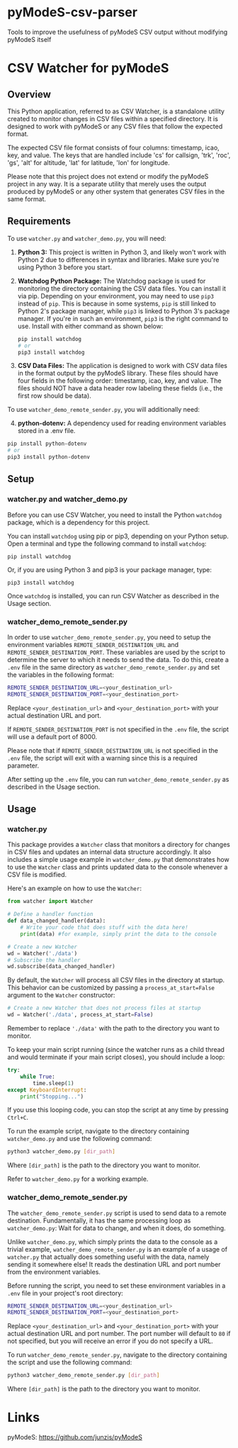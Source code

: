 # pyModeS-csv-parser
Tools to improve the usefulness of pyModeS CSV output without modifying pyModeS itself


# CSV Watcher for pyModeS

## Overview
This Python application, referred to as CSV Watcher, is a standalone utility created to monitor changes in CSV files within a specified directory. It is designed to work with pyModeS or any CSV files that follow the expected format. 

The expected CSV file format consists of four columns: timestamp, icao, key, and value. The keys that are handled include 'cs' for callsign, 'trk', 'roc', 'gs', 'alt' for altitude, 'lat' for latitude, 'lon' for longitude.

Please note that this project does not extend or modify the pyModeS project in any way. It is a separate utility that merely uses the output produced by pyModeS or any other system that generates CSV files in the same format.

## Requirements

To use `watcher.py` and `watcher_demo.py`, you will need:

1. **Python 3:** This project is written in Python 3, and likely won't work with Python 2 due to differences in syntax and libraries. Make sure you're using Python 3 before you start.

2. **Watchdog Python Package:** The Watchdog package is used for monitoring the directory containing the CSV data files. You can install it via pip. Depending on your environment, you may need to use `pip3` instead of `pip`. This is because in some systems, `pip` is still linked to Python 2's package manager, while `pip3` is linked to Python 3's package manager. If you're in such an environment, `pip3` is the right command to use. Install with either command as shown below:

    ```bash
    pip install watchdog
    # or
    pip3 install watchdog
    ```

3. **CSV Data Files:** The application is designed to work with CSV data files in the format output by the pyModeS library. These files should have four fields in the following order: timestamp, icao, key, and value. The files should NOT have a data header row labeling these fields (i.e., the first row should be data).

To use `watcher_demo_remote_sender.py`, you will additionally need:

4. **python-dotenv:** A dependency used for reading environment variables stored in a .env file.
```bash
pip install python-dotenv
# or
pip3 install python-dotenv
```

## Setup

### watcher.py and watcher_demo.py
Before you can use CSV Watcher, you need to install the Python `watchdog` package, which is a dependency for this project.

You can install `watchdog` using pip or pip3, depending on your Python setup. Open a terminal and type the following command to install `watchdog`:

```shell
pip install watchdog
```

Or, if you are using Python 3 and pip3 is your package manager, type:

```shell
pip3 install watchdog
```

Once `watchdog` is installed, you can run CSV Watcher as described in the Usage section.

### watcher_demo_remote_sender.py

In order to use `watcher_demo_remote_sender.py`, you need to setup the environment variables `REMOTE_SENDER_DESTINATION_URL` and `REMOTE_SENDER_DESTINATION_PORT`. These variables are used by the script to determine the server to which it needs to send the data. To do this, create a `.env` file in the same directory as `watcher_demo_remote_sender.py` and set the variables in the following format:

```bash
REMOTE_SENDER_DESTINATION_URL=<your_destination_url>
REMOTE_SENDER_DESTINATION_PORT=<your_destination_port>
```

Replace `<your_destination_url>` and `<your_destination_port>` with your actual destination URL and port. 

If `REMOTE_SENDER_DESTINATION_PORT` is not specified in the `.env` file, the script will use a default port of 8000.

Please note that if `REMOTE_SENDER_DESTINATION_URL` is not specified in the `.env` file, the script will exit with a warning since this is a required parameter.

After setting up the `.env` file, you can run `watcher_demo_remote_sender.py` as described in the Usage section.




## Usage

### watcher.py
This package provides a `Watcher` class that monitors a directory for changes in CSV files and updates an internal data structure accordingly. It also includes a simple usage example in `watcher_demo.py` that demonstrates how to use the `Watcher` class and prints updated data to the console whenever a CSV file is modified.

Here's an example on how to use the `Watcher`:

```python
from watcher import Watcher

# Define a handler function
def data_changed_handler(data):
    # Write your code that does stuff with the data here!
    print(data) #for example, simply print the data to the console

# Create a new Watcher
wd = Watcher('./data')
# Subscribe the handler
wd.subscribe(data_changed_handler)
```

By default, the `Watcher` will process all CSV files in the directory at startup. This behavior can be customized by passing a `process_at_start=False` argument to the `Watcher` constructor:

```python
# Create a new Watcher that does not process files at startup
wd = Watcher('./data', process_at_start=False)
```

Remember to replace `'./data'` with the path to the directory you want to monitor.

To keep your main script running (since the watcher runs as a child thread and would terminate if your main script closes), you should include a loop:

```python
try:
    while True:
        time.sleep(1)
except KeyboardInterrupt:
    print("Stopping...")
```

If you use this looping code, you can stop the script at any time by pressing `Ctrl+C`.

To run the example script, navigate to the directory containing `watcher_demo.py` and use the following command:

```bash
python3 watcher_demo.py [dir_path]
```

Where `[dir_path]` is the path to the directory you want to monitor.

Refer to `watcher_demo.py` for a working example. 

### watcher_demo_remote_sender.py

The `watcher_demo_remote_sender.py` script is used to send data to a remote destination. Fundamentally, it has the same processing loop as `watcher_demo.py`: Wait for data to change, and when it does, do something. 

Unlike `watcher_demo.py`, which simply prints the data to the console as a trivial example, `watcher_demo_remote_sender.py` is an example of a usage of `watcher.py` that actually does something useful with the data, namely sending it somewhere else! It reads the destination URL and port number from the environment variables. 

Before running the script, you need to set these environment variables in a `.env` file in your project's root directory:

```bash
REMOTE_SENDER_DESTINATION_URL=<your_destination_url>
REMOTE_SENDER_DESTINATION_PORT=<your_destination_port>
```

Replace `<your_destination_url>` and `<your_destination_port>` with your actual destination URL and port number. The port number will default to `80` if not specified, but you will receive an error if you do not specify a URL.

To run `watcher_demo_remote_sender.py`, navigate to the directory containing the script and use the following command:

```bash
python3 watcher_demo_remote_sender.py [dir_path]
```

Where `[dir_path]` is the path to the directory you want to monitor.


# Links
pyModeS: https://github.com/junzis/pyModeS